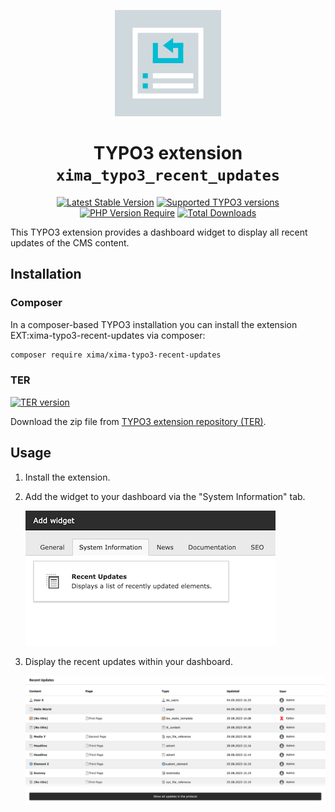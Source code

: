<div align="center">

![Extension icon](Resources/Public/Icons/Extension.png)

# TYPO3 extension `xima_typo3_recent_updates`

[![Latest Stable Version](http://poser.pugx.org/xima/xima-typo3-recent-updates/v)](https://packagist.org/packages/xima/xima-typo3-recent-updates)
[![Supported TYPO3 versions](https://badgen.net/badge/TYPO3/11%20&%2012%20&%2013/orange)]()
[![PHP Version Require](http://poser.pugx.org/xima/xima-typo3-recent-updates/require/php)](https://packagist.org/packages/xima/xima-typo3-recent-updates)
[![Total Downloads](http://poser.pugx.org/xima/xima-typo3-recent-updates/downloads)](https://packagist.org/packages/xima/xima-typo3-recent-updates)

</div>

This TYPO3 extension provides a dashboard widget to display all recent updates of the CMS content.

## Installation

### Composer

In a composer-based TYPO3 installation you can install the extension EXT:xima-typo3-recent-updates via composer:

``` bash
composer require xima/xima-typo3-recent-updates
```

### TER

[![TER version](https://typo3-badges.dev/badge/xima_typo3_recent_updates/version/shields.svg)](https://extensions.typo3.org/extension/xima_typo3_recent_updates)

Download the zip file from [TYPO3 extension repository (TER)](https://extensions.typo3.org/extension/xima_typo3_recent_updates).

## Usage

1. Install the extension.
2. Add the widget to your dashboard via the "System Information" tab.

   ![Insert widget to the dashboard](Documentation/Images/insert-widget.png "Insert widget to the dashboard")
3. Display the recent updates within your dashboard.

   ![Show widget in the dashboard](Documentation/Images/widget-list.png "Show widget in the dashboard")
